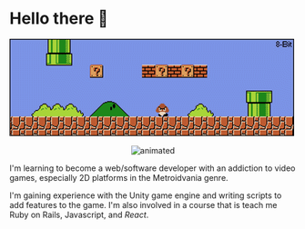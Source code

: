 # Hello there 👋

![](https://github.com/kevinjolley91/kevinjolley91/blob/main/21d.gif)
<p align="center">
  <img src="[demo.gif](https://github.com/kevinjolley91/kevinjolley91/blob/main/21d.gif)" alt="animated" />
</p>
I'm learning to become a web/software developer with an addiction to video games, especially 2D platforms in the Metroidvania genre.

I'm gaining experience with the Unity game engine and writing scripts to add features to the game. I'm also involved in a course that is teach me Ruby on Rails, Javascript, and *React*.
<!--
**kevinjolley91/kevinjolley91** is a ✨ _special_ ✨ repository because its `README.md` (this file) appears on your GitHub profile.

Here are some ideas to get you started:

- 🔭 I’m currently working on ...
- 🌱 I’m currently learning ...
- 👯 I’m looking to collaborate on ...
- 🤔 I’m looking for help with ...
- 💬 Ask me about ...
- 📫 How to reach me: ...
- 😄 Pronouns: ...
- ⚡ Fun fact: ...
-->
